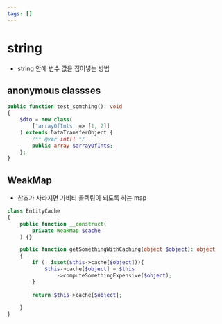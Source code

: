 ```yaml
---
tags: []
---
```

# string
- string 안에 변수 값을 집어넣는 방법

## anonymous classses
```php
public function test_somthing(): void
{
    $dto = new class(
        ['arrayOfInts' => [1, 2]]
    ) extends DataTransferObject {
        /** @var int[] */
        public array $arrayOfInts;
	};
}
```
## WeakMap
- 참조가 사라지면 가비티 콜렉팅이 되도록 하는 map
```php
class EntityCache
{
    public function __construct(
	    private WeakMap $cache
	) {}

	public function getSomethingWithCaching(object $object): object
	{
		if (! isset($this->cache[$object])){
			$this->cache[$object] = $this
				->computeSomethingExpensive($object);
		}
		
		return $this->cache[$object];
	
	}
}
```
